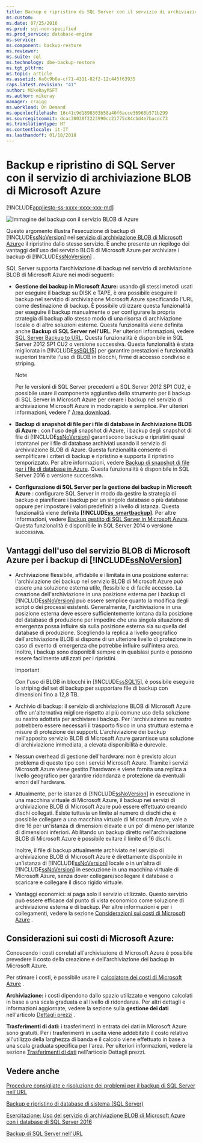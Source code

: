 ```yaml
---
title: Backup e ripristino di SQL Server con il servizio di archiviazione BLOB di Microsoft Azure | Microsoft Docs
ms.custom: 
ms.date: 07/25/2016
ms.prod: sql-non-specified
ms.prod_service: database-engine
ms.service: 
ms.component: backup-restore
ms.reviewer: 
ms.suite: sql
ms.technology: dbe-backup-restore
ms.tgt_pltfrm: 
ms.topic: article
ms.assetid: 6a0c9b6a-cf71-4311-82f2-12c445f63935
caps.latest.revision: "41"
author: MikeRayMSFT
ms.author: mikeray
manager: craigg
ms.workload: On Demand
ms.openlocfilehash: 16c41c9d1898303b58a40f6acce36968b571b299
ms.sourcegitcommit: dcac30038f2223990cc21775c84cbd4e7bacdc73
ms.translationtype: HT
ms.contentlocale: it-IT
ms.lasthandoff: 01/18/2018
---
```

# <a name="sql-server-backup-and-restore-with-microsoft-azure-blob-storage-service"></a>Backup e ripristino di SQL Server con il servizio di archiviazione BLOB di Microsoft Azure
[!INCLUDE[appliesto-ss-xxxx-xxxx-xxx-md](../../includes/appliesto-ss-xxxx-xxxx-xxx-md.md)]

  ![Immagine del backup con il servizio BLOB di Azure](../../relational-databases/backup-restore/media/backup-to-azure-blob-graphic.png "Immagine del backup con il servizio BLOB di Azure")  
  
 Questo argomento illustra l'esecuzione di backup di [!INCLUDE[ssNoVersion](../../includes/ssnoversion-md.md)] nel [servizio di archiviazione BLOB di Microsoft Azure](http://www.windowsazure.com/develop/net/how-to-guides/blob-storage/)e il ripristino dallo stesso servizio. È anche presente un riepilogo dei vantaggi dell'uso del servizio BLOB di Microsoft Azure per archiviare i backup di [!INCLUDE[ssNoVersion](../../includes/ssnoversion-md.md)] .  
  
 SQL Server supporta l'archiviazione di backup nel servizio di archiviazione BLOB di Microsoft Azure nei modi seguenti:  
  
-   **Gestione dei backup in Microsoft Azure:** usando gli stessi metodi usati per eseguire il backup su DISK e TAPE, è ora possibile eseguire il backup nel servizio di archiviazione Microsoft Azure specificando l'URL come destinazione di backup. È possibile utilizzare questa funzionalità per eseguire il backup manualmente o per configurare la propria strategia di backup allo stesso modo di una risorsa di archiviazione locale o di altre soluzioni esterne. Questa funzionalità viene definita anche **Backup di SQL Server nell'URL**. Per ulteriori informazioni, vedere [SQL Server Backup to URL](../../relational-databases/backup-restore/sql-server-backup-to-url.md). Questa funzionalità è disponibile in SQL Server 2012 SP1 CU2 o versione successiva. Questa funzionalità è stata migliorata in [!INCLUDE[ssSQL15](../../includes/sssql15-md.md)] per garantire prestazioni e funzionalità superiori tramite l'uso di BLOB in blocchi, firme di accesso condiviso e striping.  
  
    > [!NOTE]  
    >  Per le versioni di SQL Server precedenti a SQL Server 2012 SP1 CU2, è possibile usare il componente aggiuntivo dello strumento per il backup di SQL Server in Microsoft Azure per creare i backup nel servizio di archiviazione Microsoft Azure in modo rapido e semplice. Per ulteriori informazioni, vedere l' [Area download](http://go.microsoft.com/fwlink/?LinkID=324399).  
  
-   **Backup di snapshot di file per i file di database in Archiviazione BLOB di Azure** : con l'uso degli snapshot di Azure, i backup degli snapshot di file di [!INCLUDE[ssNoVersion](../../includes/ssnoversion-md.md)] garantiscono backup e ripristini quasi istantanei per i file di database archiviati usando il servizio di archiviazione BLOB di Azure. Questa funzionalità consente di semplificare i criteri di backup e ripristino e supporta il ripristino temporizzato. Per altre informazioni, vedere [Backup di snapshot di file per i file di database in Azure](../../relational-databases/backup-restore/file-snapshot-backups-for-database-files-in-azure.md). Questa funzionalità è disponibile in SQL Server 2016 o versione successiva.  
  
-   **Configurazione di SQL Server per la gestione dei backup in Microsoft Azure** : configurare SQL Server in modo da gestire la strategia di backup e pianificare i backup per un singolo database o più database oppure per impostare i valori predefiniti a livello di istanza. Questa funzionalità viene definita **[!INCLUDE[ss_smartbackup](../../includes/ss-smartbackup-md.md)]**. Per altre informazioni, vedere [Backup gestito di SQL Server in Microsoft Azure](../../relational-databases/backup-restore/sql-server-managed-backup-to-microsoft-azure.md). Questa funzionalità è disponibile in SQL Server 2014 o versione successiva.  
  
## <a name="benefits-of-using-the-microsoft-azure-blob-service-for-includessnoversionincludesssnoversion-mdmd-backups"></a>Vantaggi dell'uso del servizio BLOB di Microsoft Azure per i backup di [!INCLUDE[ssNoVersion](../../includes/ssnoversion-md.md)]  
  
-   Archiviazione flessibile, affidabile e illimitata in una posizione esterna: l'archiviazione dei backup nel servizio BLOB di Microsoft Azure può essere una soluzione esterna utile, flessibile e di facile accesso. La creazione dell'archiviazione in una posizione esterna per i backup di [!INCLUDE[ssNoVersion](../../includes/ssnoversion-md.md)] può essere semplice quanto la modifica degli script o dei processi esistenti. Generalmente, l'archiviazione in una posizione esterna deve essere sufficientemente lontana dalla posizione del database di produzione per impedire che una singola situazione di emergenza possa influire sia sulla posizione esterna sia su quella del database di produzione. Scegliendo la replica a livello geografico dell'archiviazione BLOB si dispone di un ulteriore livello di protezione in caso di evento di emergenza che potrebbe influire sull'intera area. Inoltre, i backup sono disponibili sempre e in qualsiasi punto e possono essere facilmente utilizzati per i ripristini.  
  
    > [!IMPORTANT]  
    >  Con l'uso di BLOB in blocchi in [!INCLUDE[ssSQL15](../../includes/sssql15-md.md)], è possibile eseguire lo striping del set di backup per supportare file di backup con dimensioni fino a 12,8 TB.  
  
-   Archivio di backup: il servizio di archiviazione BLOB di Microsoft Azure offre un'alternativa migliore rispetto al più comune uso della soluzione su nastro adottata per archiviare i backup. Per l'archiviazione su nastro potrebbero essere necessari il trasporto fisico in una struttura esterna e misure di protezione dei supporti. L'archiviazione dei backup nell'apposito servizio BLOB di Microsoft Azure garantisce una soluzione di archiviazione immediata, a elevata disponibilità e durevole.  
  
-   Nessun overhead di gestione dell'hardware: non è previsto alcun problema di questo tipo con i servizi Microsoft Azure. Tramite i servizi Microsoft Azure viene gestito l'hardware e viene fornita una replica a livello geografico per garantire ridondanza e protezione da eventuali errori dell'hardware.  
  
-   Attualmente, per le istanze di [!INCLUDE[ssNoVersion](../../includes/ssnoversion-md.md)] in esecuzione in una macchina virtuale di Microsoft Azure, il backup nei servizi di archiviazione BLOB di Microsoft Azure può essere effettuato creando dischi collegati. Esiste tuttavia un limite al numero di dischi che è possibile collegare a una macchina virtuale di Microsoft Azure, vale a dire 16 per un'istanza di dimensioni elevate e un po' di meno per istanze di dimensioni inferiori. Abilitando un backup diretto nell'archiviazione BLOB di Microsoft Azure è possibile evitare il limite di 16 dischi.  
  
     Inoltre, il file di backup attualmente archiviato nel servizio di archiviazione BLOB di Microsoft Azure è direttamente disponibile in un'istanza di [!INCLUDE[ssNoVersion](../../includes/ssnoversion-md.md)] locale o in un'altra di [!INCLUDE[ssNoVersion](../../includes/ssnoversion-md.md)] in esecuzione in una macchina virtuale di Microsoft Azure, senza dover collegare/scollegare il database o scaricare e collegare il disco rigido virtuale.  
  
-   Vantaggi economici: si paga solo il servizio utilizzato. Questo servizio può essere efficace dal punto di vista economico come soluzione di archiviazione esterna e di backup. Per altre informazioni e per i collegamenti, vedere la sezione [Considerazioni sui costi di Microsoft Azure](#Billing) .  
  
##  <a name="Billing"></a> Considerazioni sui costi di Microsoft Azure:  
 Conoscendo i costi correlati all'archiviazione di Microsoft Azure è possibile prevedere il costo della creazione e dell'archiviazione dei backup in Microsoft Azure.  
  
 Per stimare i costi, è possibile usare il [calcolatore dei costi di Microsoft Azure](http://go.microsoft.com/fwlink/?LinkId=277060) .  
  
 **Archiviazione:** i costi dipendono dallo spazio utilizzato e vengono calcolati in base a una scala graduata e al livello di ridondanza. Per altri dettagli e informazioni aggiornate, vedere la sezione sulla **gestione dei dati** nell'articolo [Dettagli prezzi](http://go.microsoft.com/fwlink/?LinkId=277059) .  
  
 **Trasferimenti di dati:** i trasferimenti in entrata dei dati in Microsoft Azure sono gratuiti. Per i trasferimenti in uscita viene addebitato il costo relativo all'utilizzo della larghezza di banda e il calcolo viene effettuato in base a una scala graduata specifica per l'area. Per ulteriori informazioni, vedere la sezione [Trasferimenti di dati](http://go.microsoft.com/fwlink/?LinkId=277061) nell'articolo Dettagli prezzi.  
  
## <a name="see-also"></a>Vedere anche  

[Procedure consigliate e risoluzione dei problemi per il backup di SQL Server nell'URL](../../relational-databases/backup-restore/sql-server-backup-to-url-best-practices-and-troubleshooting.md)   

[Backup e ripristino di database di sistema &#40;SQL Server&#41;](../../relational-databases/backup-restore/back-up-and-restore-of-system-databases-sql-server.md)   

[Esercitazione: Uso del servizio di archiviazione BLOB di Microsoft Azure con i database di SQL Server 2016](../tutorial-use-azure-blob-storage-service-with-sql-server-2016.md)

[Backup di SQL Server nell'URL](../../relational-databases/backup-restore/sql-server-backup-to-url.md)  
  
  
